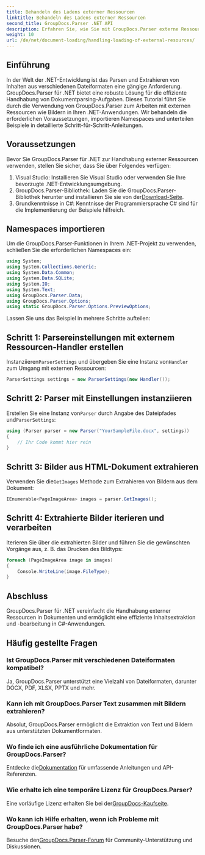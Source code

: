 ```yaml
---
title: Behandeln des Ladens externer Ressourcen
linktitle: Behandeln des Ladens externer Ressourcen
second_title: GroupDocs.Parser .NET API
description: Erfahren Sie, wie Sie mit GroupDocs.Parser externe Ressourcen in .NET für eine effiziente Dokumentanalyse und -extraktion handhaben.
weight: 10
url: /de/net/document-loading/handling-loading-of-external-resources/
---
```

## Einführung
In der Welt der .NET-Entwicklung ist das Parsen und Extrahieren von Inhalten aus verschiedenen Dateiformaten eine gängige Anforderung. GroupDocs.Parser für .NET bietet eine robuste Lösung für die effiziente Handhabung von Dokumentparsing-Aufgaben. Dieses Tutorial führt Sie durch die Verwendung von GroupDocs.Parser zum Arbeiten mit externen Ressourcen wie Bildern in Ihren .NET-Anwendungen. Wir behandeln die erforderlichen Voraussetzungen, importieren Namespaces und unterteilen Beispiele in detaillierte Schritt-für-Schritt-Anleitungen.
## Voraussetzungen
Bevor Sie GroupDocs.Parser für .NET zur Handhabung externer Ressourcen verwenden, stellen Sie sicher, dass Sie über Folgendes verfügen:
1. Visual Studio: Installieren Sie Visual Studio oder verwenden Sie Ihre bevorzugte .NET-Entwicklungsumgebung.
2. GroupDocs.Parser-Bibliothek: Laden Sie die GroupDocs.Parser-Bibliothek herunter und installieren Sie sie von der[Download-Seite](https://releases.groupdocs.com/parser/net/).
3. Grundkenntnisse in C#: Kenntnisse der Programmiersprache C# sind für die Implementierung der Beispiele hilfreich.

## Namespaces importieren
Um die GroupDocs.Parser-Funktionen in Ihrem .NET-Projekt zu verwenden, schließen Sie die erforderlichen Namespaces ein:
```csharp
using System;
using System.Collections.Generic;
using System.Data.Common;
using System.Data.SQLite;
using System.IO;
using System.Text;
using GroupDocs.Parser.Data;
using GroupDocs.Parser.Options;
using static GroupDocs.Parser.Options.PreviewOptions;
```

Lassen Sie uns das Beispiel in mehrere Schritte aufteilen:
## Schritt 1: Parsereinstellungen mit externem Ressourcen-Handler erstellen
 Instanziieren`ParserSettings` und übergeben Sie eine Instanz von`Handler` zum Umgang mit externen Ressourcen:
```csharp
ParserSettings settings = new ParserSettings(new Handler());
```
## Schritt 2: Parser mit Einstellungen instanziieren
 Erstellen Sie eine Instanz von`Parser` durch Angabe des Dateipfades und`ParserSettings`:
```csharp
using (Parser parser = new Parser("YourSampleFile.docx", settings))
{
    // Ihr Code kommt hier rein
}
```
## Schritt 3: Bilder aus HTML-Dokument extrahieren
 Verwenden Sie die`GetImages` Methode zum Extrahieren von Bildern aus dem Dokument:
```csharp
IEnumerable<PageImageArea> images = parser.GetImages();
```
## Schritt 4: Extrahierte Bilder iterieren und verarbeiten
Iterieren Sie über die extrahierten Bilder und führen Sie die gewünschten Vorgänge aus, z. B. das Drucken des Bildtyps:
```csharp
foreach (PageImageArea image in images)
{
    Console.WriteLine(image.FileType);
}
```

## Abschluss
GroupDocs.Parser für .NET vereinfacht die Handhabung externer Ressourcen in Dokumenten und ermöglicht eine effiziente Inhaltsextraktion und -bearbeitung in C#-Anwendungen.

## Häufig gestellte Fragen
### Ist GroupDocs.Parser mit verschiedenen Dateiformaten kompatibel?
Ja, GroupDocs.Parser unterstützt eine Vielzahl von Dateiformaten, darunter DOCX, PDF, XLSX, PPTX und mehr.
### Kann ich mit GroupDocs.Parser Text zusammen mit Bildern extrahieren?
Absolut, GroupDocs.Parser ermöglicht die Extraktion von Text und Bildern aus unterstützten Dokumentformaten.
### Wo finde ich eine ausführliche Dokumentation für GroupDocs.Parser?
 Entdecke die[Dokumentation](https://tutorials.groupdocs.com/parser/net/) für umfassende Anleitungen und API-Referenzen.
### Wie erhalte ich eine temporäre Lizenz für GroupDocs.Parser?
 Eine vorläufige Lizenz erhalten Sie bei der[GroupDocs-Kaufseite](https://purchase.groupdocs.com/temporary-license/).
### Wo kann ich Hilfe erhalten, wenn ich Probleme mit GroupDocs.Parser habe?
 Besuche den[GroupDocs.Parser-Forum](https://forum.groupdocs.com/c/parser/17) für Community-Unterstützung und Diskussionen.